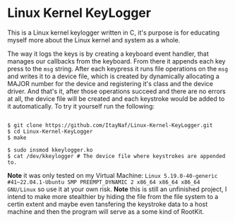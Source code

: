 # Linux Kernel KeyLogger

This is a Linux kernel keylogger written in C, it's purpose is for educating myself more about the Linux kernel and system as a whole.

The way it logs the keys is by creating a keyboard event handler, that manages our callbacks from the keyboard. From there it appends each key press to the `msg` string. 
After each keypress it runs file operations on the `msg` and writes it to a device file, which is created by dynamically allocating a MAJOR number for the device and registering it's class and the device driver. 
And that's it, after those operations succeed and there are no errors at all, the device file will be created and each keystroke would be added to it automatically. To try it yourself run the following:

```

$ git clone https://github.com/ItayNaf/Linux-Kernel-KeyLogger.git
$ cd Linux-Kernel-KeyLogger
$ make

$ sudo insmod kkeylogger.ko
$ cat /dev/kkeylogger # The device file where keystrokes are appended to.

```

**Note** it was only tested on my Virtual Machine: `Linux 5.19.0-40-generic #41~22.04.1-Ubuntu SMP PREEMPT_DYNAMIC 2 x86_64 x86_64 x86_64 GNU/Linux` so use it at your own risk.
**Note** this is still an unfinished project, I intend to make more stealthier by hiding the file from the file system to a certin extent and maybe even tansfering the keystroke data to a host machine and then the program will serve as a some kind of RootKit.
